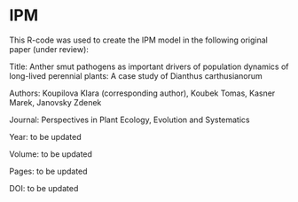 # IPM

This R-code was used to create the IPM model in the following original paper (under review):

Title: Anther smut pathogens as important drivers of population dynamics of long-lived perennial plants: A case study of Dianthus carthusianorum

Authors: Koupilova Klara (corresponding author), Koubek Tomas, Kasner Marek, Janovsky Zdenek

Journal: Perspectives in Plant Ecology, Evolution and Systematics

Year: to be updated

Volume: to be updated

Pages: to be updated

DOI: to be updated
